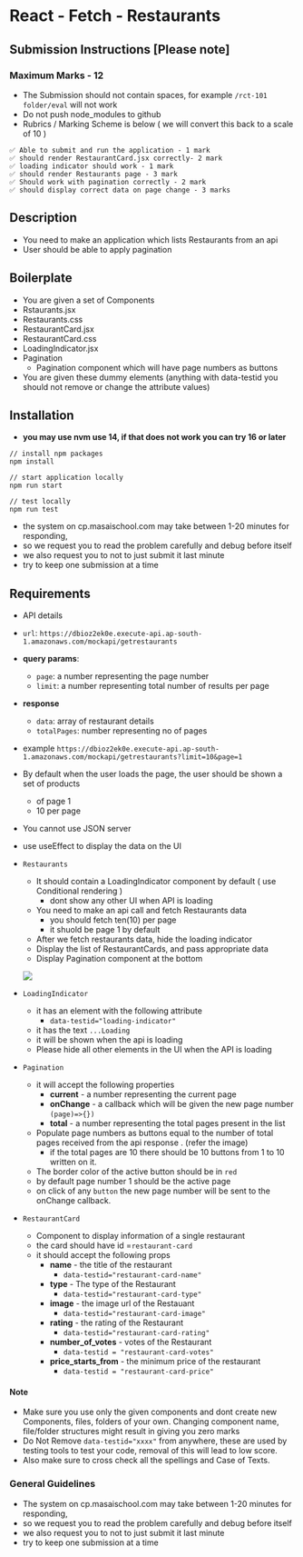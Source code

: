 # React - Fetch - Restaurants

## Submission Instructions  [Please note]

### Maximum Marks - 12

- The Submission should not contain spaces, for example `/rct-101 folder/eval` will not work
- Do not push node_modules to github
- Rubrics / Marking Scheme is below ( we will convert this back to a scale of 10 )

```
✅ Able to submit and run the application - 1 mark
✅ should render RestaurantCard.jsx correctly- 2 mark
✅ loading indicator should work - 1 mark
✅ should render Restaurants page - 3 mark
✅ Should work with pagination correctly - 2 mark
✅ should display correct data on page change - 3 marks
```

## Description

- You need to make an application which lists Restaurants from an api
- User should be able to apply pagination

## Boilerplate

- You are given a set of Components
- Rstaurants.jsx
- Restaurants.css
- RestaurantCard.jsx
- RestaurantCard.css
- LoadingIndicator.jsx
- Pagination
  - Pagination component which will have page numbers as buttons
- You are given these dummy elements (anything with data-testid you should not remove or change the attribute values)

## Installation

- **you may use nvm use 14, if that does not work you can try 16 or later**

```
// install npm packages
npm install

// start application locally
npm run start

// test locally
npm run test
```

- the system on cp.masaischool.com may take between 1-20 minutes for responding,
- so we request you to read the problem carefully and debug before itself
- we also request you to not to just submit it last minute
- try to keep one submission at a time

## Requirements

- API details
- `url`: `https://dbioz2ek0e.execute-api.ap-south-1.amazonaws.com/mockapi/getrestaurants`
- **query params**:
  - `page`: a number representing the page number
  - `limit`: a number representing total number of results per page
- **response**
  - `data`: array of restaurant details
  - `totalPages`: number representing no of pages
- example `https://dbioz2ek0e.execute-api.ap-south-1.amazonaws.com/mockapi/getrestaurants?limit=10&page=1`
- By default when the user loads the page, the user should be shown a set of products
  - of page 1
  - 10 per page
- You cannot use JSON server
- use useEffect to display the data on the UI

- `Restaurants`

  - It should contain a LoadingIndicator component by default ( use Conditional rendering )
    - dont show any other UI when API is loading
  - You need to make an api call and fetch Restaurants data
    - you should fetch ten(10) per page
    - it shuold be page 1 by default
  - After we fetch restaurants data, hide the loading indicator
  - Display the list of RestaurantCards, and pass appropriate data
  - Display Pagination component at the bottom

  ![](https://i.imgur.com/MSaM7ic.png)

- `LoadingIndicator`

  - it has an element with the following attribute
    - `data-testid="loading-indicator"`
  - it has the text `...Loading`
  - it will be shown when the api is loading
  - Please hide all other elements in the UI when the API is loading

- `Pagination`

  - it will accept the following properties
    - **current** - a number representing the current page
    - **onChange** - a callback which will be given the new page number `(page)=>{})`
    - **total** - a number representing the total pages present in the list
  - Populate page numbers as buttons equal to the number of total pages received from the api response . (refer the image)
    -  if the total pages are 10 there should be 10 buttons from 1 to 10 written on it.
  - The border color of the active button should be in `red`
  - by default page number 1 should be the active page
  - on click of any `button` the new page number will be sent to the onChange callback.

- `RestaurantCard`
  - Component to display information of a single restaurant
  - the card should have id =`restaurant-card`
  - it should accept the following props
    - **name** - the title of the restaurant
      - `data-testid="restaurant-card-name"`
    - **type** - The type of the Restaurant
      - `data-testid="restaurant-card-type"`
    - **image** - the image url of the Restauant
      - `data-testid="restaurant-card-image"`
    - **rating** - the rating of the Restaurant
      - `data-testid="restaurant-card-rating"`
    - **number_of_votes** - votes of the Restaurant
      - `data-testid = "restaurant-card-votes"`
    - **price_starts_from** - the minimum price of the restaurant
      - `data-testid = "restaurant-card-price"`

#### **Note**

- Make sure you use only the given components and dont create new Components, files, folders of your own. Changing component name, file/folder structures might result in giving you zero marks
- Do Not Remove `data-testid="xxxx"` from anywhere, these are used by testing tools to test your code, removal of this will lead to low score.
- Also make sure to cross check all the spellings and Case of Texts.

### General Guidelines

- The system on cp.masaischool.com may take between 1-20 minutes for responding,
- so we request you to read the problem carefully and debug before itself
- we also request you to not to just submit it last minute
- try to keep one submission at a time
